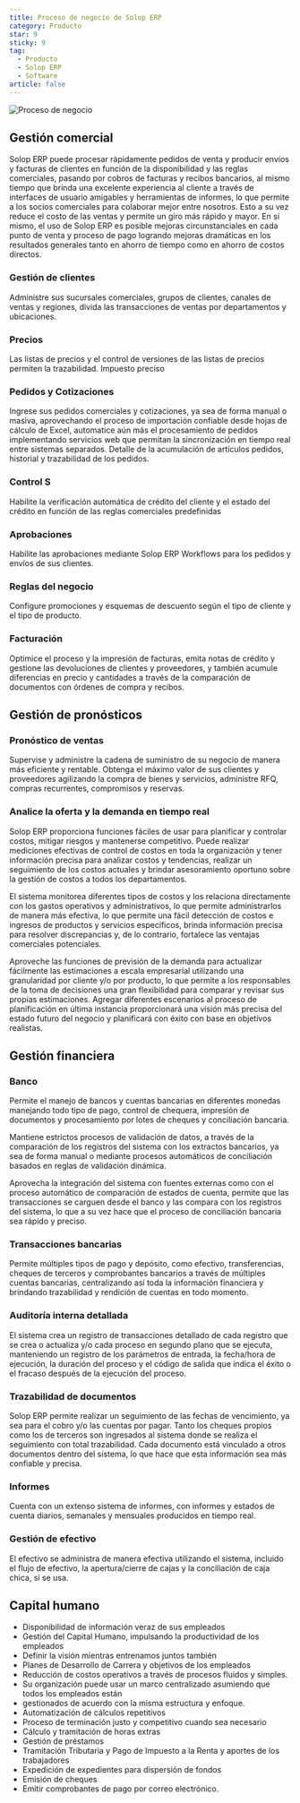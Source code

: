 ```yaml
---
title: Proceso de negocio de Solop ERP
category: Producto
star: 9
sticky: 9
tag:
  - Producto
  - Solop ERP
  - Software
article: false
---
```


![Proceso de negocio](/assets/img/product/business-process.jpg)

## Gestión comercial

Solop ERP puede procesar rápidamente pedidos de venta y producir envíos y facturas de clientes en función de la disponibilidad y las reglas comerciales, pasando por cobros de facturas y recibos bancarios, al mismo tiempo que brinda una excelente experiencia al cliente a través de interfaces de usuario amigables y herramientas de informes, lo que permite a los socios comerciales para colaborar mejor entre nosotros. Esto a su vez reduce el costo de las ventas y permite un giro más rápido y mayor. En sí mismo, el uso de Solop ERP es posible mejoras circunstanciales en cada punto de venta y proceso de pago logrando mejoras dramáticas en los resultados generales tanto en ahorro de tiempo como en ahorro de costos directos.

### Gestión de clientes

Administre sus sucursales comerciales, grupos de clientes, canales de ventas y regiones, divida las transacciones de ventas por departamentos y ubicaciones.

### Precios

Las listas de precios y el control de versiones de las listas de precios permiten la trazabilidad. Impuesto preciso

### Pedidos y Cotizaciones

Ingrese sus pedidos comerciales y cotizaciones, ya sea de forma manual o masiva, aprovechando el proceso de importación confiable desde hojas de cálculo de Excel, automatice aún más el procesamiento de pedidos implementando servicios web que permitan la sincronización en tiempo real entre sistemas separados. Detalle de la acumulación de artículos pedidos, historial y trazabilidad de los pedidos.

### Control S

Habilite la verificación automática de crédito del cliente y el estado del crédito en función de las reglas comerciales predefinidas

### Aprobaciones

Habilite las aprobaciones mediante Solop ERP Workflows para los pedidos y envíos de sus clientes.

### Reglas del negocio

Configure promociones y esquemas de descuento según el tipo de cliente y el tipo de producto.

### Facturación

Optimice el proceso y la impresión de facturas, emita notas de crédito y gestione las devoluciones de clientes y proveedores, y también acumule diferencias en precio y cantidades a través de la comparación de documentos con órdenes de compra y recibos.

## Gestión de pronósticos

### Pronóstico de ventas

Supervise y administre la cadena de suministro de su negocio de manera más eficiente y rentable. Obtenga el máximo valor de sus clientes y proveedores agilizando la compra de bienes y servicios, administre RFQ, compras recurrentes, compromisos y reservas.

### Analice la oferta y la demanda en tiempo real

Solop ERP proporciona funciones fáciles de usar para planificar y controlar costos, mitigar riesgos y mantenerse competitivo. Puede realizar mediciones efectivas de control de costos en toda la organización y tener información precisa para analizar costos y tendencias, realizar un seguimiento de los costos actuales y brindar asesoramiento oportuno sobre la gestión de costos a todos los departamentos.

El sistema monitorea diferentes tipos de costos y los relaciona directamente con los gastos operativos y administrativos, lo que permite administrarlos de manera más efectiva, lo que permite una fácil detección de costos e ingresos de productos y servicios específicos, brinda información precisa para resolver discrepancias y, de lo contrario, fortalece las ventajas comerciales potenciales.

Aproveche las funciones de previsión de la demanda para actualizar fácilmente las estimaciones a escala empresarial utilizando una granularidad por cliente y/o por producto, lo que permite a los responsables de la toma de decisiones una gran flexibilidad para comparar y revisar sus propias estimaciones. Agregar diferentes escenarios al proceso de planificación en última instancia proporcionará una visión más precisa del estado futuro del negocio y planificará con éxito con base en objetivos realistas.

## Gestión financiera

### Banco

Permite el manejo de bancos y cuentas bancarias en diferentes monedas manejando todo tipo de pago, control de chequera, impresión de documentos y procesamiento por lotes de cheques y conciliación bancaria.

Mantiene estrictos procesos de validación de datos, a través de la comparación de los registros del sistema con los extractos bancarios, ya sea de forma manual o mediante procesos automáticos de conciliación basados ​​en reglas de validación dinámica.

Aprovecha la integración del sistema con fuentes externas como con el proceso automático de comparación de estados de cuenta, permite que las transacciones se carguen desde el banco y las compara con los registros del sistema, lo que a su vez hace que el proceso de conciliación bancaria sea rápido y preciso.

### Transacciones bancarias

Permite múltiples tipos de pago y depósito, como efectivo, transferencias, cheques de terceros y comprobantes bancarios a través de múltiples cuentas bancarias, centralizando así toda la información financiera y brindando trazabilidad y rendición de cuentas en todo momento.

### Auditoría interna detallada

El sistema crea un registro de transacciones detallado de cada registro que se crea o actualiza y/o cada proceso en segundo plano que se ejecuta, manteniendo un registro de los parámetros de entrada, la fecha/hora de ejecución, la duración del proceso y el código de salida que indica el éxito o el fracaso después de la ejecución del proceso.

### Trazabilidad de documentos

Solop ERP permite realizar un seguimiento de las fechas de vencimiento, ya sea para el cobro y/o las cuentas por pagar. Tanto los cheques propios como los de terceros son ingresados ​​al sistema donde se realiza el seguimiento con total trazabilidad. Cada documento está vinculado a otros documentos dentro del sistema, lo que hace que esta información sea más confiable y precisa.

### Informes

Cuenta con un extenso sistema de informes, con informes y estados de cuenta diarios, semanales y mensuales producidos en tiempo real.

### Gestión de efectivo

El efectivo se administra de manera efectiva utilizando el sistema, incluido el flujo de efectivo, la apertura/cierre de cajas y la conciliación de caja chica, si se usa.

## Capital humano

- Disponibilidad de información veraz de sus empleados
- Gestión del Capital Humano, impulsando la productividad de los empleados
- Definir la visión mientras entrenamos juntos también
- Planes de Desarrollo de Carrera y objetivos de los empleados
- Reducción de costos operativos a través de procesos fluidos y simples.
- Su organización puede usar un marco centralizado asumiendo que todos los empleados están
- gestionados de acuerdo con la misma estructura y enfoque.
- Automatización de cálculos repetitivos
- Proceso de terminación justo y competitivo cuando sea necesario
- Cálculo y tramitación de horas extras
- Gestión de préstamos
- Tramitación Tributaria y Pago de Impuesto a la Renta y aportes de los trabajadores
- Expedición de expedientes para dispersión de fondos
- Emisión de cheques
- Emitir comprobantes de pago por correo electrónico.
